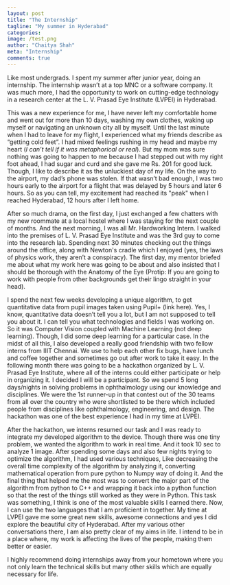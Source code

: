 ```yaml
---
layout: post
title: "The Internship"
tagline: "My summer in Hyderabad"
categories:
image: /test.png
author: "Chaitya Shah"
meta: "Internship"
comments: true
---
```



Like most undergrads. I spent my summer after junior year, doing an internship. The internship wasn’t at a top MNC or a software company. It was much more, I had the opportunity to work on cutting-edge technology in a research center at the L. V. Prasad Eye Institute (LVPEI) in Hyderabad. 

This was a new experience for me, I have never left my comfortable home and went out for more than 10 days, washing my own clothes, waking up myself or navigating an unknown city all by myself. Until the last minute when I had to leave for my flight, I experienced what my friends describe as “getting cold feet”. I had mixed feelings rushing in my head and maybe my heart (_I can’t tell if it was metaphorical or real_). But my mom was sure nothing was going to happen to me because I had stepped out with my right foot ahead, I had sugar and curd and she gave me Rs. 201 for good luck. Though, I like to describe it as the unluckiest day of my life. On the way to the airport, my dad’s phone was stolen. If that wasn’t bad enough, I was two hours early to the airport for a flight that was delayed by 5 hours and later 6 hours. So as you can tell, my excitement had reached its "peak" when I reached Hyderabad, 12 hours after I left home.

After so much drama, on the first day, I just exchanged a few chatters with my new roommate at a local hostel where I was staying for the next couple of months. And the next morning, I was all Mr. Hardworking Intern. I walked into the premises of L. V. Prasad Eye Institute and was the 3rd guy to come into the research lab. Spending next 30 minutes checking out the things around the office, along with Newton's cradle which I enjoyed (yes, the laws of physics work, they aren’t a conspiracy). The first day, my mentor briefed me about what my work here was going to be about and also insisted that I should be thorough with the Anatomy of the Eye (Protip: If you are going to work with people from other backgrounds get their lingo straight in your head).

I spend the next few weeks developing a unique algorithm, to get quantitative data from pupil images taken using Pupil+ (link here). Yes, I know, quantitative data doesn’t tell you a lot, but I am not supposed to tell you about it. I can tell you what technologies and fields I was working on. So it was Computer Vision coupled with Machine Learning (not deep learning). Though, I did some deep learning for a particular case. In the midst of all this, I also developed a really good friendship with two fellow interns from IIIT Chennai. We use to help each other fix bugs, have lunch and coffee together and sometimes go out after work to take it easy. 
In the following month there was going to be a hackathon organized by L. V. Prasad Eye Institute, where all of the interns could either participate or help in organizing it. I decided I will be a participant. So we spend 5 long days/nights in solving problems in ophthalmology using our knowledge and disciplines. We were the 1st runner-up in that contest out of the 30 teams from all over the country who were shortlisted to be there which included people from disciplines like ophthalmology, engineering, and design. The hackathon was one of the best experience I had in my time at LVPEI. 

After the hackathon, we interns resumed our task and I was ready to integrate my developed algorithm to the device. Though there was one tiny problem, we wanted the algorithm to work in real time. And it took 10 sec to analyze 1 image. After spending some days and also few nights trying to optimize the algorithm, I had used various techniques, Like decreasing the overall time complexity of the algorithm by analyzing it, converting mathematical operation from pure python to Numpy way of doing it. And the final thing that helped me the most was to convert the major part of the algorithm from python to C++ and wrapping it back into a python function so that the rest of the things still worked as they were in Python. This task was something, I think is one of the most valuable skills I earned there. Now, I can use the two languages that I am proficient in together.
My time at LVPEI gave me some great new skills, awesome connections and yes I did explore the beautiful city of Hyderabad. After my various other conversations there, I am also pretty clear of my aims in life. I intend to be in a place where, my work is affecting the lives of the people, making them better or easier. 

I highly recommend doing internships away from your hometown where you not only learn the technical skills but many other skills which are equally necessary for life.


